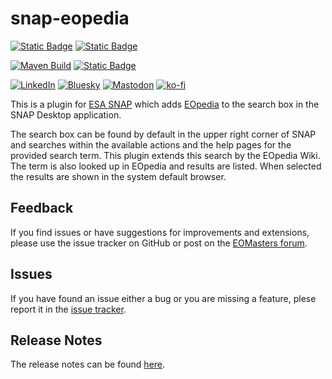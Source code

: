 # snap-eopedia

[![Static Badge](https://img.shields.io/badge/%F0%9F%8C%90-eo?style=for-the-badge&logoSize=auto&label=EOpedia&color=262626)](https://www.eopedia.org)
[![Static Badge](https://img.shields.io/badge/%F0%9F%8C%90-eo?style=for-the-badge&logoSize=auto&label=EOMasters&color=262626)](https://www.eomasters.org)

[![Maven Build](https://github.com/eomasters-repos/eomtbx/actions/workflows/mvn-build.yml/badge.svg)](https://github.com/eomasters-repos/snap-eopedia/actions/workflows/maven-build.yml)
[![Static Badge](https://img.shields.io/badge/FOR%20ESA%20SNAP-Version%2011-00AA89?labelColor=5A5A5A)](https://step.esa.int/main/)

[![LinkedIn](https://img.shields.io/badge/LinkedIn-0077B5?style=for-the-badge&logo=linkedin&logoColor=white)](https://www.linkedin.com/company/eomasters)
[![Bluesky](https://img.shields.io/badge/Bluesky-0285FF?style=for-the-badge&logo=bluesky&logoColor=fff&labelColor=0285FF)](https://bsky.app/profile/eomasters.org)
[![Mastodon](https://img.shields.io/badge/Mastodon-6364FF?style=for-the-badge&logo=Mastodon&logoColor=white)](https://mastodon.green/@EOMasters)
[![ko-fi](https://img.shields.io/badge/Ko--fi-F16061?style=for-the-badge&logo=ko-fi&logoColor=white)](https://ko-fi.com/eomasters)

This is a plugin for [ESA SNAP](step.esa.int) which adds [EOpedia](www.eopedia.org) to the search box in the SNAP
Desktop application.

The search box can be found by default in the upper right corner of SNAP and searches within the available actions
and the help pages for the provided search term. This plugin extends this search by the EOpedia Wiki. The term is also
looked up in EOpedia and results are listed. When selected the results are shown in the system default browser.

## Feedback

If you find issues or have suggestions for improvements and extensions, please use the issue tracker on GitHub or
post on the [EOMasters forum](https://www.eomasters.org/forum).

## Issues
If you have found an issue either a bug or you are missing a feature, plese report it in the [issue tracker](https://github.com/eomasters-repos/issue-tracker/issues).

## Release Notes

The release notes can be found [here](https://github.com/eomasters-repos/snap-eopedia/releases).

